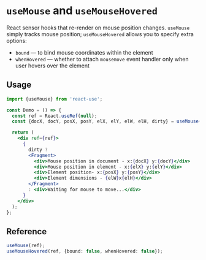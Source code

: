 # `useMouse` and `useMouseHovered`

React sensor hooks that re-render on mouse position changes. `useMouse` simply tracks
mouse position; `useMouseHovered` allows you to specify extra options:

- `bound` &mdash; to bind mouse coordinates within the element
- `whenHovered` &mdash; whether to attach `mousemove` event handler only when user hovers over the element

## Usage

```jsx
import {useMouse} from 'react-use';

const Demo = () => {
  const ref = React.useRef(null);
  const {docX, docY, posX, posY, elX, elY, elW, elH, dirty} = useMouse(ref);

  return (
    <div ref={ref}>
      {
        dirty ?
        <Fragment>
          <div>Mouse position in document - x:{docX} y:{docY}</div>
          <div>Mouse position in element - x:{elX} y:{elY}</div>
          <div>Element position- x:{posX} y:{posY}</div>
          <div>Element dimensions - {elW}x{elH}</div>
        </Fragment>
        : <div>Waiting for mouse to move...</div>
      }
    </div>
  );
};
```

## Reference

```ts
useMouse(ref);
useMouseHovered(ref, {bound: false, whenHovered: false});
```
